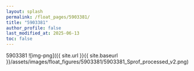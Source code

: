 ```yaml
---
layout: splash
permalink: /float_pages/5903381/
title: "5903381"
author_profile: false
last_modified_at: 2025-06-13
toc: false
---
```

 
5903381
![img-png]({{ site.url }}{{ site.baseurl }}/assets/images/float_figures/5903381/5903381_Sprof_processed_v2.png)